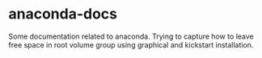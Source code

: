 # anaconda-docs

Some documentation related to anaconda. Trying to capture how to leave free space in root volume group using 
graphical and kickstart installation.
